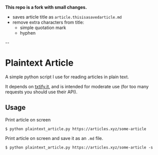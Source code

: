 **This repo is a fork with small changes.**

- saves article title as `article.thisisasavedarticle.md`
- remove extra characters from title:
  - simple quotation mark
  - hyphen

--

# Plaintext Article

A simple python script I use for reading articles in plain text.

It depends on [txtify.it](https://txtify.it), and is intended for moderate use (for too many requests you should use their API).

## Usage

Print article on screen

```
$ python plaintext_article.py https://articles.xyz/some-article
```

Print article on screen and save it as an `.md` file.

```
$ python plaintext_article.py https://articles.xyz/some-article -s
```
